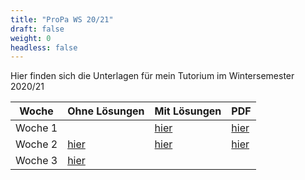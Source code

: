 ```yaml
---
title: "ProPa WS 20/21"
draft: false
weight: 0
headless: false
---
```

Hier finden sich die Unterlagen für mein Tutorium im Wintersemester 2020/21

| Woche					| Ohne Lösungen					| Mit Lösungen				| PDF						|
|-----------------------|-------------------------------|---------------------------|---------------------------|
| Woche 1				| 								| [hier](tutorium_1)		| [hier](Tutorium_1.pdf)	|
| Woche 2				| [hier](tutorium_2_pre)		| [hier](tutorium_2)		| [hier](Tutorium_2.pdf)	|
| Woche 3				| [hier](tutorium_3_pre)		| | |